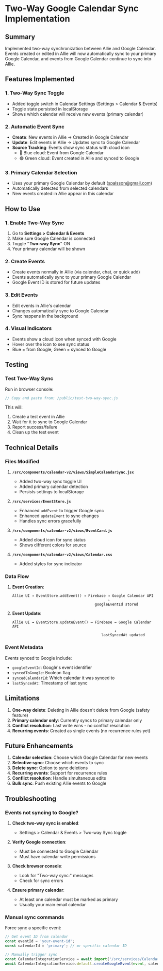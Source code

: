 # Two-Way Google Calendar Sync Implementation

## Summary
Implemented two-way synchronization between Allie and Google Calendar. Events created or edited in Allie will now automatically sync to your primary Google Calendar, and events from Google Calendar continue to sync into Allie.

## Features Implemented

### 1. Two-Way Sync Toggle
- Added toggle switch in Calendar Settings (Settings > Calendar & Events)
- Toggle state persisted in localStorage
- Shows which calendar will receive new events (primary calendar)

### 2. Automatic Event Sync
- **Create**: New events in Allie → Created in Google Calendar
- **Update**: Edit events in Allie → Updates sync to Google Calendar
- **Source Tracking**: Events show sync status with cloud icon
  - 🔵 Blue cloud: Event from Google Calendar
  - 🟢 Green cloud: Event created in Allie and synced to Google

### 3. Primary Calendar Selection
- Uses your primary Google Calendar by default (spalsson@gmail.com)
- Automatically detected from selected calendars
- New events created in Allie appear in this calendar

## How to Use

### 1. Enable Two-Way Sync
1. Go to **Settings > Calendar & Events**
2. Make sure Google Calendar is connected
3. Toggle **"Two-way Sync"** ON
4. Your primary calendar will be shown

### 2. Create Events
- Create events normally in Allie (via calendar, chat, or quick add)
- Events automatically sync to your primary Google Calendar
- Google Event ID is stored for future updates

### 3. Edit Events
- Edit events in Allie's calendar
- Changes automatically sync to Google Calendar
- Sync happens in the background

### 4. Visual Indicators
- Events show a cloud icon when synced with Google
- Hover over the icon to see sync status
- Blue = from Google, Green = synced to Google

## Testing

### Test Two-Way Sync
Run in browser console:
```javascript
// Copy and paste from: /public/test-two-way-sync.js
```

This will:
1. Create a test event in Allie
2. Wait for it to sync to Google Calendar
3. Report success/failure
4. Clean up the test event

## Technical Details

### Files Modified

1. **`/src/components/calendar-v2/views/SimpleCalendarSync.jsx`**
   - Added two-way sync toggle UI
   - Added primary calendar detection
   - Persists settings to localStorage

2. **`/src/services/EventStore.js`**
   - Enhanced `addEvent` to trigger Google sync
   - Enhanced `updateEvent` to sync changes
   - Handles sync errors gracefully

3. **`/src/components/calendar-v2/views/EventCard.js`**
   - Added cloud icon for sync status
   - Shows different colors for source

4. **`/src/components/calendar-v2/views/Calendar.css`**
   - Added styles for sync indicator

### Data Flow

1. **Event Creation**:
   ```
   Allie UI → EventStore.addEvent() → Firebase → Google Calendar API
                                               ↓
                                         googleEventId stored
   ```

2. **Event Update**:
   ```
   Allie UI → EventStore.updateEvent() → Firebase → Google Calendar API
                                                  ↓
                                            lastSyncedAt updated
   ```

### Event Metadata

Events synced to Google include:
- `googleEventId`: Google's event identifier
- `syncedToGoogle`: Boolean flag
- `syncedCalendarId`: Which calendar it was synced to
- `lastSyncedAt`: Timestamp of last sync

## Limitations

1. **One-way delete**: Deleting in Allie doesn't delete from Google (safety feature)
2. **Primary calendar only**: Currently syncs to primary calendar only
3. **Conflict resolution**: Last write wins - no conflict resolution
4. **Recurring events**: Created as single events (no recurrence rules yet)

## Future Enhancements

1. **Calendar selection**: Choose which Google Calendar for new events
2. **Selective sync**: Choose which events to sync
3. **Delete sync**: Option to sync deletions
4. **Recurring events**: Support for recurrence rules
5. **Conflict resolution**: Handle simultaneous edits
6. **Bulk sync**: Push existing Allie events to Google

## Troubleshooting

### Events not syncing to Google?

1. **Check two-way sync is enabled**:
   - Settings > Calendar & Events > Two-way Sync toggle

2. **Verify Google connection**:
   - Must be connected to Google Calendar
   - Must have calendar write permissions

3. **Check browser console**:
   - Look for "Two-way sync:" messages
   - Check for sync errors

4. **Ensure primary calendar**:
   - At least one calendar must be marked as primary
   - Usually your main email calendar

### Manual sync commands

Force sync a specific event:
```javascript
// Get event ID from calendar
const eventId = 'your-event-id';
const calendarId = 'primary'; // or specific calendar ID

// Manually trigger sync
const CalendarIntegrationService = await import('/src/services/CalendarIntegrationService');
await CalendarIntegrationService.default.createGoogleEvent(event, calendarId);
```
